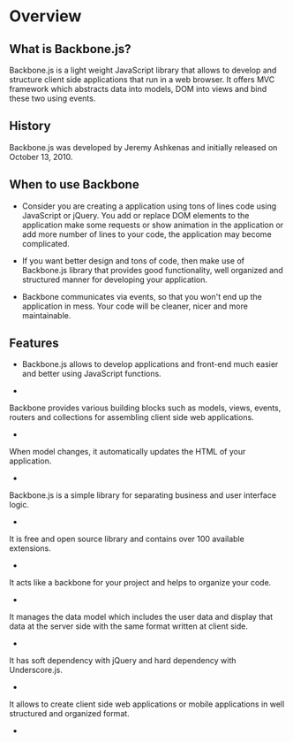 # Overview



## What is Backbone.js?

Backbone.js is a light weight JavaScript library that allows to develop and structure client side applications that run in a web browser. It offers MVC framework which abstracts data into models, DOM into views and bind these two using events.

## History

Backbone.js was developed by Jeremy Ashkenas and initially released on October 13, 2010.

## When to use Backbone

* Consider you are creating a application using tons of lines code using JavaScript or jQuery. You add or replace DOM elements to the application make some requests or show animation in the application or add more number of lines to your code, the application may become complicated.

* If you want better design and tons of code, then make use of Backbone.js library that provides good functionality, well organized and structured manner for developing your application.

* Backbone communicates via events, so that you won't end up the application in mess. Your code will be cleaner, nicer and more maintainable.


## Features

* Backbone.js allows to develop applications and front-end much easier and better using JavaScript functions.

* Backbone provides various building blocks such as models, views, events, routers and collections for assembling client side web applications.


* When model changes, it automatically updates the HTML of your application.

* Backbone.js is a simple library for separating business and user interface logic.


* It is free and open source library and contains over 100 available extensions.

* It acts like a backbone for your project and helps to organize your code.


* It manages the data model which includes the user data and display that data at the server side with the same format written at client side.

* It has soft dependency with jQuery and hard dependency with Underscore.js.


* It allows to create client side web applications or mobile applications in well structured and organized format.

* 




